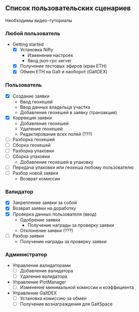 ## Список пользовательских сценариев
Необходимы видео-туториалы

### Любой пользователь
 - Getting started
   - [x] Установка Nifty
     - Изменение настроек
     - Ввод json-rpc server
   - [x] Получение тестовых эфиров (кран ETH)
   - [x] Обмен ETH на Galt и наоборот (GaltDEX)

### Пользователь
 - [x] Создание заявки
   - Ввод геохешей
   - Ввод данных владельца участка
   - Добавление геохешей в заявку (транзакция)
 - [x] Коррекция заявки
   - Добавление геохешей
   - Удаление геохешей
   - Редактирование всех полей (???)
 - [ ] Разборка геохешей
 - [ ] Сборка геохешей
 - [ ] Разборка упаковки
 - [ ] Сборка упаковки
   - Добавление геохешей в упаковку
 - [ ] Передача упаковки или геохеша любому пользователю
 - [ ] Разбор новой заявки
   - Возврат комиссии

### Валидатор
 - [x] Закрепление заявки за собой
 - [x] Возврат заявки на доработку
 - [x] Проверка данных пользователя (ввод)
   - Одобрение заявки
     - Получение награды за проверку заявки
   - Отклонение заявки (???)
 - [ ] Разбор заявки
   - Получение награды за проверку заявки

### Администратор
 - Управление валидаторами
   - [ ] Добавление валидатора
   - [ ] Удаление валидатора
 - Управление PlotManager
   - [ ] Изменение минимальной комиссии и коэффициента
 - Управление GaltDEX
   - [ ] Установка комиссию за обмен
   - [ ] Получение вознаграждения для GaltSpace
